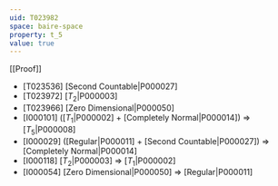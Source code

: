 ```yaml
---
uid: T023982
space: baire-space
property: t_5
value: true
---
```

[[Proof]]

* [T023536] [Second Countable|P000027]
* [T023972] [$T_2$|P000003]
* [T023966] [Zero Dimensional|P000050]
* [I000101] ([$T_1$|P000002] + [Completely Normal|P000014]) => [$T_5$|P000008]
* [I000029] ([Regular|P000011] + [Second Countable|P000027]) => [Completely Normal|P000014]
* [I000118] [$T_2$|P000003] => [$T_1$|P000002]
* [I000054] [Zero Dimensional|P000050] => [Regular|P000011]

